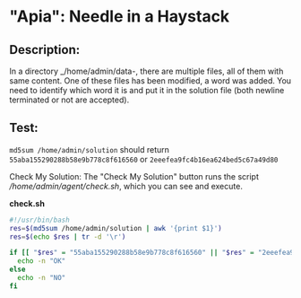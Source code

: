 # "Apia": Needle in a Haystack

## Description:
In a directory _/home/admin/data-, there are multiple files, all of them with same content. One of these files has been modified, a word was added. You need to identify which word it is and put it in the solution file (both newline terminated or not are accepted).

## Test:

`md5sum /home/admin/solution` should return `55aba155290288b58e9b778c8f616560` or `2eeefea9fc4b16ea624bed5c67a49d80`  

Check My Solution:
The "Check My Solution" button runs the script _/home/admin/agent/check.sh_, which you can see and execute.

**check.sh**

```bash
#!/usr/bin/bash
res=$(md5sum /home/admin/solution | awk '{print $1}')
res=$(echo $res | tr -d '\r')

if [[ "$res" = "55aba155290288b58e9b778c8f616560" || "$res" = "2eeefea9fc4b16ea624bed5c67a49d80" ]]; then
  echo -n "OK"
else
  echo -n "NO"
fi
```
